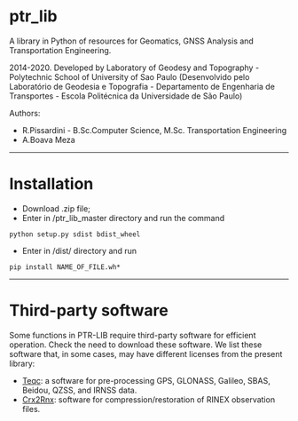 # ptr_lib

A library in Python of resources for Geomatics, GNSS Analysis and Transportation Engineering. 

2014-2020. Developed by Laboratory of Geodesy and Topography - Polytechnic School of University of Sao Paulo (Desenvolvido pelo Laboratório de Geodesia e Topografia - Departamento de Engenharia de Transportes - Escola Politécnica da Universidade de São Paulo) 

Authors: 
* R.Pissardini - B.Sc.Computer Science, M.Sc. Transportation Engineering
* A.Boava Meza
-------------

# Installation

* Download .zip file;
* Enter in /ptr_lib_master directory and run the command

```
python setup.py sdist bdist_wheel
```

* Enter in /dist/ directory and run 
```
pip install NAME_OF_FILE.wh*
```

-------------

# Third-party software

Some functions in PTR-LIB require third-party software for efficient operation. Check the need to download these software. We list these software that, in some cases, may have different licenses from the present library:

* [Teqc](https://www.unavco.org/software/data-processing/teqc/teqc.html): a software for pre-processing GPS, GLONASS, Galileo, SBAS, Beidou, QZSS, and IRNSS data.
* [Crx2Rnx](https://terras.gsi.go.jp/ja/crx2rnx.html): software for compression/restoration of RINEX observation files.
